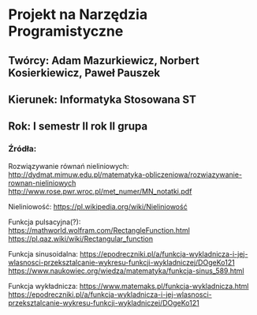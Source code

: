 # Projekt na Narzędzia Programistyczne
## Twórcy: Adam Mazurkiewicz, Norbert Kosierkiewicz, Paweł Pauszek
## Kierunek: Informatyka Stosowana ST
## Rok: I semestr II rok II grupa



### Źródła:
Rozwiązywanie równań nieliniowych:
http://dydmat.mimuw.edu.pl/matematyka-obliczeniowa/rozwiazywanie-rownan-nieliniowych
http://www.rose.pwr.wroc.pl/met_numer/MN_notatki.pdf

Nieliniowość:
https://pl.wikipedia.org/wiki/Nieliniowość

Funkcja pulsacyjna(?):
https://mathworld.wolfram.com/RectangleFunction.html
https://pl.qaz.wiki/wiki/Rectangular_function

Funkcja sinusoidalna:
https://epodreczniki.pl/a/funkcja-wykladnicza-i-jej-wlasnosci-przeksztalcanie-wykresu-funkcji-wykladniczej/DOgeKo121
https://www.naukowiec.org/wiedza/matematyka/funkcja-sinus_589.html

Funkcja wykładnicza:
https://www.matemaks.pl/funkcja-wykladnicza.html
https://epodreczniki.pl/a/funkcja-wykladnicza-i-jej-wlasnosci-przeksztalcanie-wykresu-funkcji-wykladniczej/DOgeKo121
